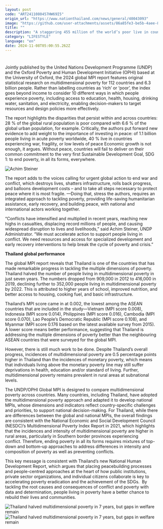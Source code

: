 ```yaml
---
layout: post
code: "ART2411080457HW69I5"
origin_url: "https://www.nationthailand.com/news/general/40043093"
image: "https://github.com/user-attachments/assets/86a85fe3-be5b-4aee-8fed-733ee78f32e5"
title: ""
description: "A staggering 455 million of the world’s poor live in countries exposed to violent conflict, hindering and even reversing hard-won progress to reduce poverty, according to the latest update of the global Multidimensional Poverty Index (MPI) report. "
category: "LIFESTYLE"
language: "en"
date: 2024-11-08T05:00:55.262Z
---
```


# 









Jointly published by the United Nations Development Programme (UNDP) and the Oxford Poverty and Human Development Initiative (OPHI) based at the University of Oxford, the 2024 global MPI report features original statistical research on multidimensional poverty for 112 countries and 6.3 billion people. Rather than labelling countries as ‘rich’ or ‘poor’, the index goes beyond income to consider 10 different ways in which people experience poverty, including access to education, health, housing, drinking water, sanitation, and electricity, enabling decision-makers to target resources and design policies more effectively.

The report highlights the disparities that persist within and across countries: 28 % of the global rural population is poor compared with 6.6 % of the global urban population, for example. Critically, the authors put forward new evidence to add weight to the importance of investing in peace: of 1.1 billion people living in acute poverty worldwide, 40 % live in countries experiencing war, fragility, or low levels of peace Economic growth is not enough, it argues. Without peace, countries will fail to deliver on their common commitment to the very first Sustainable Development Goal, SDG 1: to end poverty, in all its forms, everywhere.

  ![Achim Steiner](https://github.com/user-attachments/assets/591ce8cc-d46f-458a-b031-1948c282df50)

The report adds to the voices calling for urgent global action to end war and conflict, which destroys lives, shatters infrastructure, rolls back progress, and balloons development costs – and to take all steps necessary to protect peace where it is most fragile. —Doing that, stress the authors, requires an integrated approach to tackling poverty, providing life-saving humanitarian assistance, early recovery, and building peace, with national and international actors working together.

“Conflicts have intensified and multiplied in recent years, reaching new highs in casualties, displacing record millions of people, and causing widespread disruption to lives and livelihoods,” said Achim Steiner, UNDP Administrator. “We must accelerate action to support people living in conflict. We need resources and access for specialized development and early recovery interventions to help break the cycle of poverty and crisis.”

**Thailand global performance**

The global MPI report reveals that Thailand is one of the countries that has made remarkable progress in tackling the multiple dimensions of poverty. Thailand halved the number of people living in multidimensional poverty in just seven years. The numbers dropped from 909,000 in 2012 to 416,000 in 2019, declining further to 352,000 people living in multidimensional poverty by 2022. This is attributed to higher years of school, improved nutrition, and better access to housing, cooking fuel, and basic infrastructure.

Thailand’s MPI score came in at 0.002, the lowest among the ASEAN countries that are included in the study—Vietnam (MPI score 0.008), Indonesia (MPI score 0.014), Philippines (MPI score 0.016), Cambodia (MPI score 0.070), Lao People’s Democratic Republic (MPI score 0.108), and Myanmar (MPI score 0.176 based on the latest available survey from 2015). A lower score means better performance, suggesting that Thailand is addressing the multiple dimensions of poverty better than the neighbouring ASEAN countries that were surveyed for the global MPI.

However, there is still much work to be done. Despite Thailand’s overall progress, incidences of multidimensional poverty are 0.5 percentage points higher in Thailand than the incidences of monetary poverty, which means that individuals living above the monetary poverty line may still suffer deprivations in health, education and/or standard of living. Further, multidimensional poverty remains prevalent in rural areas at subnational levels.

The UNDP/OPHI Global MPI is designed to compare multidimensional poverty across countries. Many countries, including Thailand, have adopted the multidimensional poverty approach and adapted it to develop national MPIs, whose dimensions and indicators reflect country-specific challenges and priorities, to support national decision-making. For Thailand, while there are differences between the global and national MPIs, the overall findings are consistent with the National Economic and Social Development Council (NESDC)’s Multidimensional Poverty Index Report in 2021, which highlights that the incidences and intensity of multidimensional poverty are higher in rural areas, particularly in Southern border provinces experiencing conflict. Therefore, ending poverty in all its forms requires mixtures of top-down and bottom-up approaches to address differences in intensity and composition of poverty as well as preventing conflicts.

This key message is consistent with Thailand’s new National Human Development Report, which argues that placing peacebuilding processes and people-centred approaches at the heart of how public institutions, private sector organizations, and individual citizens collaborate is key to accelerating poverty eradication and the achievement of the SDGs.  By tackling the root causes and consequences of conflict and poverty with data and determination, people living in poverty have a better chance to rebuild their lives and communities.

   ![Thailand halved multidimensional poverty in 7 years, but gaps in welfare remain](https://github.com/user-attachments/assets/f877303a-4463-48c0-bb72-25ac1417d208)  ![Thailand halved multidimensional poverty in 7 years, but gaps in welfare remain](https://media.nationthailand.com/uploads/images/contents/w1024/2024/11/uUZBByid7vjQcQ5QwrgW.webp?x-image-process=style/lg-webp)